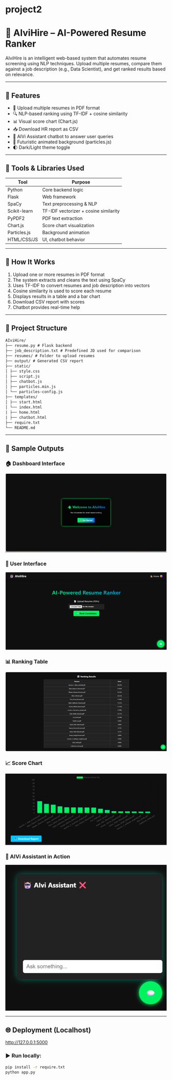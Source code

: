 # project2
# 🤖 AIviHire – AI-Powered Resume Ranker

AIviHire is an intelligent web-based system that automates resume screening using NLP techniques. Upload multiple resumes, compare them against a job description (e.g., Data Scientist), and get ranked results based on relevance.

---

## 📌 Features

- 📄 Upload multiple resumes in PDF format
- 🔍 NLP-based ranking using TF-IDF + cosine similarity
- 📊 Visual score chart (Chart.js)
- 📥 Download HR report as CSV
- 💬 AIVi Assistant chatbot to answer user queries
- 🌌 Futuristic animated background (particles.js)
- 🌓 Dark/Light theme toggle

---

## 🧰 Tools & Libraries Used

| Tool             | Purpose                                 |
|------------------|------------------------------------------|
| Python           | Core backend logic                       |
| Flask            | Web framework                            |
| SpaCy            | Text preprocessing & NLP                 |
| Scikit-learn     | TF-IDF vectorizer + cosine similarity    |
| PyPDF2           | PDF text extraction                      |
| Chart.js         | Score chart visualization                |
| Particles.js     | Background animation                     |
| HTML/CSS/JS      | UI, chatbot behavior                     |

---

## 🚀 How It Works

1. Upload one or more resumes in PDF format
2. The system extracts and cleans the text using SpaCy
3. Uses TF-IDF to convert resumes and job description into vectors
4. Cosine similarity is used to score each resume
5. Displays results in a table and a bar chart
6. Download CSV report with scores
7. Chatbot provides real-time help

---

## 📁 Project Structure
```
AIviHire/
├── resume.py # Flask backend
├── job_description.txt # Predefined JD used for comparison
├── resumes/ # Folder to upload resumes
├── output/ # Generated CSV report
├── static/
│ ├── style.css
│ ├── script.js
│ ├── chatbot.js
│ ├── particles.min.js
│ └── particles-config.js
├── templates/
│ ├── start.html
│ └── index.html
| ├── home.html
| ├── chatbot.html
├── require.txt
└── README.md

```
---
## 📸 Sample Outputs

### 🏠 Dashboard Interface
![Home page](https://github.com/Patel-Riya-D/Projects/blob/main/Resume_Ranker/home_page.png)

### 🌌 User Interface
![UI](https://github.com/Patel-Riya-D/Projects/blob/main/Resume_Ranker/UI.png)

### 📊 Ranking Table
![Ranking Table](https://github.com/Patel-Riya-D/Projects/blob/main/Resume_Ranker/ranking_result.png)

### 📈 Score Chart
![Score Chart](https://github.com/Patel-Riya-D/Projects/blob/main/Resume_Ranker/score_chart.png)


### 💬 AIVi Assistant in Action
![Chatbot](https://github.com/Patel-Riya-D/Projects/blob/main/Resume_Ranker/chatbot.png)

---

## 🌐 Deployment (Localhost)
http://127.0.0.1:5000

### ▶️ Run locally:
```bash
pip install -r require.txt
python app.py

